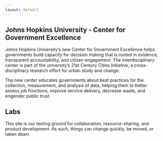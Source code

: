 ```yaml
---
layout: default
---
```


## Johns Hopkins University - Center for Government Excellence

Johns Hopkins University’s new Center for Government Excellence helps governments build capacity for decision making that is rooted in evidence, transparent accountability, and citizen engagement. The interdisciplinary center is part of the university’s 21st Century Cities Initiative, a cross-disciplinary research effort for urban study and change.

The new center educates governments about best practices for the collection, measurement, and analysis of data, helping them to better assess job functions, improve service delivery, decrease waste, and engender public trust.


## Labs

This site is our testing ground for collaboration, resource-sharing, and product development. As such, things can change quickly, be moved, or taken down.
